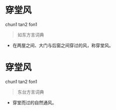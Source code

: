 # 穿堂风
chun1 tan2 fon1
> 如东方言词典
- 在两屋之间、大门与后窗之间穿过的风，称穿堂风。

# 穿堂风
chun1 tan2 fon1
> 东台方言词典
- 穿堂而过的自然通风。
